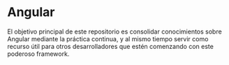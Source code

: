 # Angular
El objetivo principal de este repositorio es consolidar conocimientos sobre Angular mediante la práctica continua, y al mismo tiempo servir como recurso útil para otros desarrolladores que estén comenzando con este poderoso framework.
